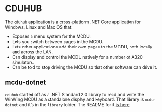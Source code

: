 # CDUHUB

The `cduhub` application is a cross-platform .NET Core application for Windows,
Linux and Mac OS that:

* Exposes a menu system for the MCDU.
* Lets you switch between pages in the MCDU.
* Lets other applications add their own pages to the MCDU, both locally and
across the LAN.
* Can display and control the MCDU natively for a number of A320 simulators.
* Can be told to stop driving the MCDU so that other software can drive it.



## mcdu-dotnet

`cduhub` started off as a .NET Standard 2.0 library to read and write the WinWing
MCDU as a standalone display and keyboard. That library is `mcdu-dotnet` and it's
in the `library` folder. The README for it
[is here](library/mcdu-dotnet/README.md).

